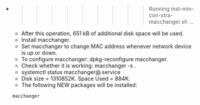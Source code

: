* >>>>>>>>> Running inst-min-con-xtra-macchanger.sh ...
  * After this operation, 651 kB of additional disk space will be used.
  * Install macchanger.
  * Set macchanger to change MAC address whenever network device is up or down.
  * To configure macchanger: dpkg-reconfigure macchanger.
  * Check whether it is working: macchanger -s .
  * systemctl status macchanger@.service
  * Disk size = 1310852K. Space Used = 884K.
  * The following NEW packages will be installed:
  ```bash
  macchanger
  ```
